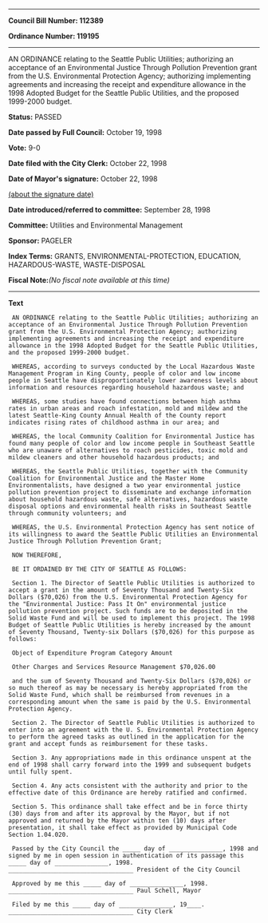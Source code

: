 

********

**Council Bill Number: 112389**
   
**Ordinance Number: 119195**
********

 AN ORDINANCE relating to the Seattle Public Utilities; authorizing an acceptance of an Environmental Justice Through Pollution Prevention grant from the U.S. Environmental Protection Agency; authorizing implementing agreements and increasing the receipt and expenditure allowance in the 1998 Adopted Budget for the Seattle Public Utilities, and the proposed 1999-2000 budget.

**Status:** PASSED
   
**Date passed by Full Council:** October 19, 1998
   
**Vote:** 9-0
   
**Date filed with the City Clerk:** October 22, 1998
   
**Date of Mayor's signature:** October 22, 1998
   
[(about the signature date)](/~public/approvaldate.htm)
   
   
   
**Date introduced/referred to committee:** September 28, 1998
   
**Committee:** Utilities and Environmental Management
   
**Sponsor:** PAGELER
   
   
**Index Terms:** GRANTS, ENVIRONMENTAL-PROTECTION, EDUCATION, HAZARDOUS-WASTE, WASTE-DISPOSAL

**Fiscal Note:**_(No fiscal note available at this time)_

********

**Text**
   
```
 AN ORDINANCE relating to the Seattle Public Utilities; authorizing an acceptance of an Environmental Justice Through Pollution Prevention grant from the U.S. Environmental Protection Agency; authorizing implementing agreements and increasing the receipt and expenditure allowance in the 1998 Adopted Budget for the Seattle Public Utilities, and the proposed 1999-2000 budget.

 WHEREAS, according to surveys conducted by the Local Hazardous Waste Management Program in King County, people of color and low income people in Seattle have disproportionately lower awareness levels about information and resources regarding household hazardous waste; and

 WHEREAS, some studies have found connections between high asthma rates in urban areas and roach infestation, mold and mildew and the latest Seattle-King County Annual Health of the County report indicates rising rates of childhood asthma in our area; and

 WHEREAS, the local Community Coalition for Environmental Justice has found many people of color and low income people in Southeast Seattle who are unaware of alternatives to roach pesticides, toxic mold and mildew cleaners and other household hazardous products; and

 WHEREAS, the Seattle Public Utilities, together with the Community Coalition for Environmental Justice and the Master Home Environmentalists, have designed a two year environmental justice pollution prevention project to disseminate and exchange information about household hazardous waste, safe alternatives, hazardous waste disposal options and environmental health risks in Southeast Seattle through community volunteers; and

 WHEREAS, the U.S. Environmental Protection Agency has sent notice of its willingness to award the Seattle Public Utilities an Environmental Justice Through Pollution Prevention Grant;

 NOW THEREFORE,

 BE IT ORDAINED BY THE CITY OF SEATTLE AS FOLLOWS:

 Section 1. The Director of Seattle Public Utilities is authorized to accept a grant in the amount of Seventy Thousand and Twenty-Six Dollars ($70,026) from the U.S. Environmental Protection Agency for the "Environmental Justice: Pass It On" environmental justice pollution prevention project. Such funds are to be deposited in the Solid Waste Fund and will be used to implement this project. The 1998 Budget of Seattle Public Utilities is hereby increased by the amount of Seventy Thousand, Twenty-six Dollars ($70,026) for this purpose as follows:

 Object of Expenditure Program Category Amount

 Other Charges and Services Resource Management $70,026.00

 and the sum of Seventy Thousand and Twenty-Six Dollars ($70,026) or so much thereof as may be necessary is hereby appropriated from the Solid Waste Fund, which shall be reimbursed from revenues in a corresponding amount when the same is paid by the U.S. Environmental Protection Agency.

 Section 2. The Director of Seattle Public Utilities is authorized to enter into an agreement with the U. S. Environmental Protection Agency to perform the agreed tasks as outlined in the application for the grant and accept funds as reimbursement for these tasks.

 Section 3. Any appropriations made in this ordinance unspent at the end of 1998 shall carry forward into the 1999 and subsequent budgets until fully spent.

 Section 4. Any acts consistent with the authority and prior to the effective date of this Ordinance are hereby ratified and confirmed.

 Section 5. This ordinance shall take effect and be in force thirty (30) days from and after its approval by the Mayor, but if not approved and returned by the Mayor within ten (10) days after presentation, it shall take effect as provided by Municipal Code Section 1.04.020.

 Passed by the City Council the _____ day of _______________, 1998 and signed by me in open session in authentication of its passage this _____ day of _______________, 1998. ___________________________________ President of the City Council

 Approved by me this _____ day of _______________, 1998. ___________________________________ Paul Schell, Mayor

 Filed by me this _____ day of _______________, 19____. ___________________________________ City Clerk

```
